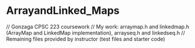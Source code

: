 # ArrayandLinked_Maps
// Gonzaga CPSC 223 coursework 
// My work: arraymap.h and linkedmap.h (ArrayMap and LinkedMap implementation), arrayseq.h and linkedseq.h
// Remaining files provided by instructor (test files and starter code)
